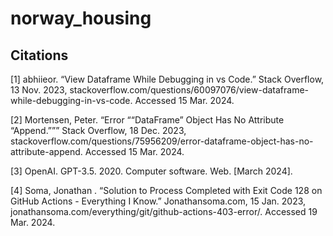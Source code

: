 # norway_housing

## Citations
[1] abhiieor. “View Dataframe While Debugging in vs Code.” Stack Overflow, 13 Nov. 2023, stackoverflow.com/questions/60097076/view-dataframe-while-debugging-in-vs-code. Accessed 15 Mar. 2024.

[2] Mortensen, Peter. “Error ““DataFrame” Object Has No Attribute “Append.””” Stack Overflow, 18 Dec. 2023, stackoverflow.com/questions/75956209/error-dataframe-object-has-no-attribute-append. Accessed 15 Mar. 2024.

[3] OpenAI. GPT-3.5. 2020. Computer software. Web. [March 2024]. 

[4] Soma, Jonathan . “Solution to Process Completed with Exit Code 128 on GitHub Actions - Everything I Know.” Jonathansoma.com, 15 Jan. 2023, jonathansoma.com/everything/git/github-actions-403-error/. Accessed 19 Mar. 2024.